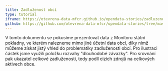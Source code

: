 ```yaml
---
title: Zadluženost obcí
type: tutorial
iframe: https://otevrena-data-mfcr.github.io/opendata-stories/zadluzenost/
github: https://github.com/otevrena-data-mfcr/opendata-stories/tree/master/zadluzenost
---
```


V tomto dokumentu se pokusíme prezentovat data z Monitoru státní pokladny, ve kterém nalezneme mimo jiné účetní data obcí, díky nimž můžeme získat jistý vhled do problematiky zadluženosti obcí. Pro ilustraci částek jsme využili položku rozvahy "dlouhodobé závazky". Pro srovnání pak ukazatel celkové zadluženosti, tedy podíl cizích zdrojů na celkových aktivech obce.